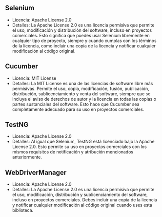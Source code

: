 ## Selenium

- Licencia: Apache License 2.0
- Detalles: La Apache License 2.0 es una licencia permisiva que permite el uso, modificación y distribución del software, incluso en proyectos comerciales. Esto significa que puedes usar Selenium libremente en cualquier tipo de proyecto, siempre y cuando cumplas con los términos de la licencia, como incluir una copia de la licencia y notificar cualquier modificación al código original.

## Cucumber

- Licencia: MIT License
- Detalles: La MIT License es una de las licencias de software libre más permisivas. Permite el uso, copia, modificación, fusión, publicación, distribución, sublicenciamiento y venta del software, siempre que se incluya el aviso de derechos de autor y la licencia en todas las copias o partes sustanciales del software. Esto hace que Cucumber sea completamente adecuado para su uso en proyectos comerciales.

## TestNG

- Licencia: Apache License 2.0
- Detalles: Al igual que Selenium, TestNG está licenciado bajo la Apache License 2.0. Esto permite su uso en proyectos comerciales con los mismos requisitos de notificación y atribución mencionados anteriormente.

## WebDriverManager

- Licencia: Apache License 2.0
- Detalles: La Apache License 2.0 es una licencia permisiva que permite el uso, modificación, distribución y sublicenciamiento del software, incluso en proyectos comerciales. Debes incluir una copia de la licencia y notificar cualquier modificación al código original cuando uses esta biblioteca.
